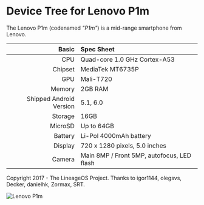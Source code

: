 Device Tree for Lenovo P1m
===========================================

The Lenovo P1m (codenamed _"P1m"_) is a mid-range smartphone from Lenovo.

Basic   | Spec Sheet
-------:|:-------------------------
CPU     | Quad-core 1.0 GHz Cortex-A53
Chipset | MediaTek MT6735P
GPU     | Mali-T720
Memory  | 2GB RAM
Shipped Android Version | 5.1, 6.0
Storage | 16GB
MicroSD | Up to 64GB
Battery | Li-Pol 4000mAh battery
Display | 720 x 1280 pixels, 5.0 inches
Camera  | Main 8MP / Front 5MP, autofocus, LED flash

Copyright 2017 - The LineageOS Project.
Thanks to igor1144, olegsvs, Decker, danielhk, Zormax, SRT.

![Lenovo P1m](https://camo.githubusercontent.com/b73c187eb1ca7bd6ffb4ea0469f1d5b094a5c188/687474703a2f2f7777772e736d61727467697a6d6f2e6e65742f77702d636f6e74656e742f75706c6f6164732f323031352f31302f4c656e6f766f2d564942452d50316d2d312e6a7067 "Lenovo P1m")
